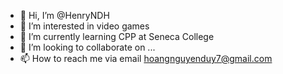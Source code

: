 - 👋 Hi, I’m @HenryNDH
- 👀 I’m interested in video games
- 🌱 I’m currently learning CPP at Seneca College
- 💞️ I’m looking to collaborate on ...
- 📫 How to reach me via email hoangnguyenduy7@gmail.com

<!---
HenryNDH/HenryNDH is a ✨ special ✨ repository because its `README.md` (this file) appears on your GitHub profile.
You can click the Preview link to take a look at your changes.
--->
